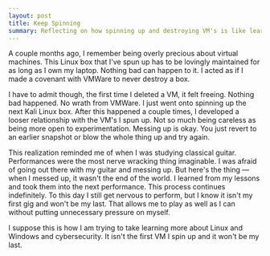 ```yaml
---
layout: post
title: Keep Spinning
summary: Reflecting on how spinning up and destroying VM's is like learning to perform music.
---
```

A couple months ago, I remember being overly precious about virtual machines. This Linux box that I've spun up has to be lovingly maintained for as long as I own my laptop. Nothing bad can happen to it. I acted as if I made a covenant with VMWare to never destroy a box.

I have to admit though, the first time I deleted a VM, it felt freeing. Nothing bad happened. No wrath from VMWare. I just went onto spinning up the next Kali Linux box. After this happened a couple times, I developed a looser relationship with the VM's I spun up. Not so much being careless as being more open to experimentation. Messing up is okay. You just revert to an earlier snapshot or blow the whole thing up and try again.

This realization reminded me of when I was studying classical guitar. Performances were the most nerve wracking thing imaginable. I was afraid of going out there with my guitar and messing up. But here's the thing — when I messed up, it wasn't the end of the world. I learned from my lessons and took them into the next performance. This process continues indefinitely. To this day I still get nervous to perform, but I know it isn't my first gig and won't be my last. That allows me to play as well as I can without putting unnecessary pressure on myself.

I suppose this is how I am trying to take learning more about Linux and Windows and cybersecurity. It isn't the first VM I spin up and it won't be my last.
